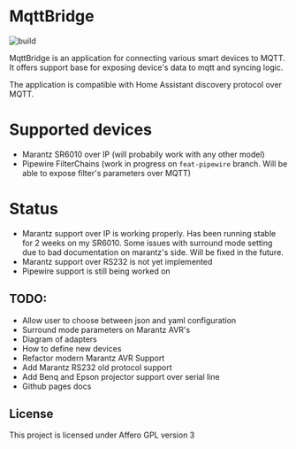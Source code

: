 # MqttBridge
![build](https://github.com/lucaci32u4/mqttbridge/actions/workflows/maven.yml/badge.svg)


MqttBridge is an application for connecting various smart devices to MQTT. It offers support base for exposing device's data to mqtt and syncing logic. 

The application is compatible with Home Assistant discovery protocol over MQTT.

# Supported devices 
 * Marantz SR6010 over IP (will probabily work with any other model)
 * Pipewire FilterChains (work in progress on `feat-pipewire` branch. Will be able to expose filter's parameters over MQTT)

# Status

 * Marantz support over IP is working properly. Has been running stable for 2 weeks on my SR6010. Some issues with surround mode setting due to bad documentation on marantz's side. Will be fixed in the future. 
 * Marantz support over RS232 is not yet implemented
 * Pipewire support is still being worked on

## TODO:

* Allow user to choose between json and yaml configuration
* Surround mode parameters on Marantz AVR's
* Diagram of adapters
* How to define new devices
* Refactor modern Marantz AVR Support
* Add Marantz RS232 old protocol support
* Add Benq and Epson projector support over serial line
* Github pages docs


## License

This project is licensed under Affero GPL version 3